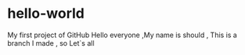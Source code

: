 # hello-world
My first project of GitHub
Hello everyone ,My name is should , This is a branch I made , so Let`s all

